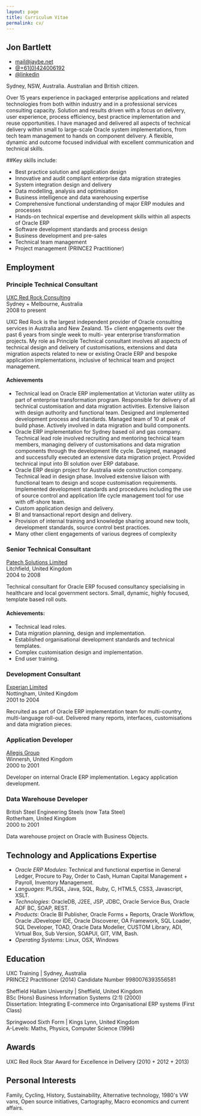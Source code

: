 ```yaml
---
layout: page
title: Curriculum Vitae
permalink: cv/
---
```

## Jon Bartlett

<ul class="fa-ul">
  <li><i class="fa-li fa fa-envelope-o"></i><a href="mailto:mail@jaybe.net">mail@jaybe.net</a></li>
  <li><i class="fa-li fa fa-phone"></i><a href="tel:+61424006192">@+61(0)424006192</a></li>
  <li><i class="fa-li fa fa-linkedin"></i><a href="https://au.linkedin.com/in/bartlettjon">@linkedin</a></li>
</ul>
Sydney, NSW, Australia.  
Australian and British citizen.  


Over 15 years experience in packaged enterprise applications and related technologies from both within industry and in a professional services consulting capacity. Solution and results driven with a focus on delivery, user experience, process efficiency, best practice implementation and reuse opportunities. I have managed and delivered all aspects of technical delivery within small to large-scale Oracle system implementations, from tech team management to hands on component delivery. A flexible, dynamic and outcome focused individual with excellent communication and technical skills.

##Key skills include:
* Best practice solution and application design
* Innovative and audit compliant enterprise data migration strategies
* System integration design and delivery
* Data modelling, analysis and optimisation
* Business intelligence and data warehousing expertise
* Comprehensive functional understanding of major ERP modules and processes
* Hands-on technical expertise and development skills within all aspects of Oracle ERP
* Software development standards and process design
* Business development and pre-sales
* Technical team management
* Project management (PRINCE2 Practitioner)


## Employment

### Principle Technical Consultant
[UXC Red Rock Consulting](http://www.uxcredrock.com)  
Sydney + Melbourne, Australia  
2008 to present

UXC Red Rock is the largest independent provider of Oracle consulting services in Australia and New Zealand. 15+ client engagements over the past 6 years from single week to multi- year enterprise transformation projects. My role as Principle Technical consultant involves all aspects of technical design and delivery of customisations, extensions and data migration aspects related to new or existing Oracle ERP and bespoke application implementations, inclusive of technical team and project management.  

#### Achievements
* Technical lead on Oracle ERP implementation at Victorian water utility as part of enterprise transformation program. Responsible for delivery of all technical customisation and data migration activities. Extensive liaison with design authority and functional team. Designed and implemented development process and standards. Managed team of 10 at peak of build phase. Actively involved in data migration and build components.  
* Oracle ERP implementation for Sydney based oil and gas company. Technical lead role involved recruiting and mentoring technical team members, managing delivery of customisations and data migration components through the development life cycle. Designed, managed and successfully executed an extensive data migration project. Provided technical input into BI solution over ERP database.
* Oracle ERP design project for Australia wide construction company. Technical lead in design phase. Involved extensive liaison with functional team to design and scope customisation requirements. Implemented development standards and procedures including the use of source control and application life cycle management tool for use with off-shore team.
* Custom application design and delivery.
* BI and transactional report design and delivery.
* Provision of internal training and knowledge sharing around new tools, development standards, source control best practices.
* Many other client engagements of various degrees of complexity

### Senior Technical Consultant
[Patech Solutions Limited](http://www.patech-solutions.com)  
Litchfield, United Kingdom  
2004 to 2008  

Technical consultant for Oracle ERP focused consultancy specialising in healthcare and local government sectors. Small, dynamic, highly focused, template based roll outs.

#### Achievements:

* Technical lead roles.
* Data migration planning, design and implementation.
* Established organisational development standards and technical templates.
* Complex customisation design and implementation.
* End user training.

### Development Consultant
[Experian Limited](http://www.experian.co.uk)  
Nottingham, United Kingdom  
2001 to 2004  

Recruited as part of Oracle ERP implementation team for multi-country, multi-language roll-out. Delivered many reports, interfaces, customisations and data migration pieces. 

### Application Developer
[Allegis Group](http://www.allegisgroup.com)  
Winnersh, United Kingdom   
2000 to 2001  

Developer on internal Oracle ERP implementation. Legacy application development.

### Data Warehouse Developer
British Steel Engineering Steels (now Tata Steel)  
Rotherham, United Kingdom  
2000 to 2001  

Data warehouse project on Oracle with Business Objects.

## Technology and Applications Expertise
* *Oracle ERP Modules*: Technical and functional expertise in General Ledger, Procure to Pay, Order to Cash, Human Capital Management + Payroll, Inventory Management.
* *Languages*: PL/SQL, Java, SQL, Ruby, C, HTML5, CSS3, Javascript, XSLT.
* *Technologies*: OracleDB, J2EE, JSP, JDBC, Oracle Service Bus, Oracle ADF BC, SOAP, REST.
* *Products*: Oracle BI Publisher, Oracle Forms + Reports, Oracle Workflow, Oracle JDeveloper IDE, Oracle Discoverer, OA Framework, SQL Loader, SQL Developer, TOAD, Oracle Data Modeller, CUSTOM Library, ADI, Virtual Box, Sub Version, SOAPUI, GIT, VIM, Bash.
* *Operating Systems*: Linux, OSX, Windows

## Education

UXC Training | Sydney, Australia  
PRINCE2 Practitioner (2014) Candidate Number 9980076393556581

Sheffield Hallam University | Sheffield, United Kingdom  
BSc (Hons) Business Information Systems (2:1) (2000)  
Dissertation: Integrating E-commerce into Organisational ERP systems (First Class)  

Springwood Sixth Form | Kings Lynn, United Kingdom  
A-Levels: Maths, Physics, Computer Science (1996)  

## Awards

UXC Red Rock Star Award for Excellence in Delivery (2010 + 2012 + 2013)

## Personal Interests
Family, Cycling, History, Sustainability, Alternative technology, 1980's VW vans, Open source initiatives, Cartography, Macro economics and current affairs.


